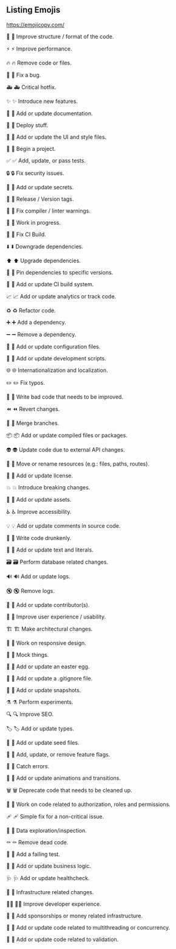## Listing Emojis

https://emojicopy.com/

🎨
:art:
Improve structure / format of the code.

⚡️
:zap:
Improve performance.

🔥
:fire:
Remove code or files.

🐛
:bug:
Fix a bug.

🚑️
:ambulance:
Critical hotfix.

✨
:sparkles:
Introduce new features.

📝
:memo:
Add or update documentation.

🚀
:rocket:
Deploy stuff.

💄
:lipstick:
Add or update the UI and style files.

🎉
:tada:
Begin a project.

✅
:white_check_mark:
Add, update, or pass tests.

🔒️
:lock:
Fix security issues.

🔐
:closed_lock_with_key:
Add or update secrets.

🔖
:bookmark:
Release / Version tags.

🚨
:rotating_light:
Fix compiler / linter warnings.

🚧
:construction:
Work in progress.

💚
:green_heart:
Fix CI Build.

⬇️
:arrow_down:
Downgrade dependencies.

⬆️
:arrow_up:
Upgrade dependencies.

📌
:pushpin:
Pin dependencies to specific versions.

👷
:construction_worker:
Add or update CI build system.

📈
:chart_with_upwards_trend:
Add or update analytics or track code.

♻️
:recycle:
Refactor code.

➕
:heavy_plus_sign:
Add a dependency.

➖
:heavy_minus_sign:
Remove a dependency.

🔧
:wrench:
Add or update configuration files.

🔨
:hammer:
Add or update development scripts.

🌐
:globe_with_meridians:
Internationalization and localization.

✏️
:pencil2:
Fix typos.

💩
:poop:
Write bad code that needs to be improved.

⏪️
:rewind:
Revert changes.

🔀
:twisted_rightwards_arrows:
Merge branches.

📦️
:package:
Add or update compiled files or packages.

👽️
:alien:
Update code due to external API changes.

🚚
:truck:
Move or rename resources (e.g.: files, paths, routes).

📄
:page_facing_up:
Add or update license.

💥
:boom:
Introduce breaking changes.

🍱
:bento:
Add or update assets.

♿️
:wheelchair:
Improve accessibility.

💡
:bulb:
Add or update comments in source code.

🍻
:beers:
Write code drunkenly.

💬
:speech_balloon:
Add or update text and literals.

🗃️
:card_file_box:
Perform database related changes.

🔊
:loud_sound:
Add or update logs.

🔇
:mute:
Remove logs.

👥
:busts_in_silhouette:
Add or update contributor(s).

🚸
:children_crossing:
Improve user experience / usability.

🏗️
:building_construction:
Make architectural changes.

📱
:iphone:
Work on responsive design.

🤡
:clown_face:
Mock things.

🥚
:egg:
Add or update an easter egg.

🙈
:see_no_evil:
Add or update a .gitignore file.

📸
:camera_flash:
Add or update snapshots.

⚗️
:alembic:
Perform experiments.

🔍️
:mag:
Improve SEO.

🏷️
:label:
Add or update types.

🌱
:seedling:
Add or update seed files.

🚩
:triangular_flag_on_post:
Add, update, or remove feature flags.

🥅
:goal_net:
Catch errors.

💫
:dizzy:
Add or update animations and transitions.

🗑️
:wastebasket:
Deprecate code that needs to be cleaned up.

🛂
:passport_control:
Work on code related to authorization, roles and permissions.

🩹
:adhesive_bandage:
Simple fix for a non-critical issue.

🧐
:monocle_face:
Data exploration/inspection.

⚰️
:coffin:
Remove dead code.

🧪
:test_tube:
Add a failing test.

👔
:necktie:
Add or update business logic.

🩺
:stethoscope:
Add or update healthcheck.

🧱
:bricks:
Infrastructure related changes.

🧑‍💻
:technologist:
Improve developer experience.

💸
:money_with_wings:
Add sponsorships or money related infrastructure.

🧵
:thread:
Add or update code related to multithreading or concurrency.

🦺
:safety_vest:
Add or update code related to validation.